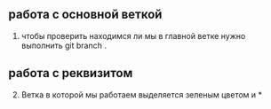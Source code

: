 
## работа с основной веткой ## 
1. чтобы проверить находимся ли мы в главной ветке нужно выполнить git branch .
## работа с реквизитом ##
2. Ветка в которой мы работаем выделяется зеленым цветом и *
